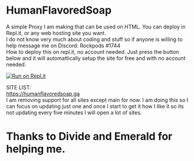 # HumanFlavoredSoap
A simple Proxy I am making that can be used on HTML. You can deploy in Repl.it, or any web hosting site you want.</br>
I do not know very much about coding and stuff so if anyone is willing to help message me on Discord: Rockpods #1744</br>
How to deploy this on repl.it, no account needed. Just press the button below and it will automattically setup the site for free and with no account needed.

[![Run on Repl.it](https://repl.it/badge/github/titaniumnetwork-dev/alloyproxy)](https://repl.it/github/rockpods/HumanFlavoredSoap)

SITE LIST:</br>
https://humanflavoredsoap.ga</br>
I am removing support for all sites except main for now. I am doing this so I can focus on updating just one and once I start to get it how I like it so its not updating every five minutes I will open a lot of sites.
<h1>Thanks to Divide and Emerald for helping me.</h1>
